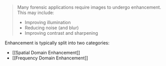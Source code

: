 > Many forensic applications require images to undergo enhancement. This may include:
> - Improving illumination
> - Reducing noise (and blur)
> - Improving contrast and sharpening

Enhancement is typically split into two categories:
- [[Spatial Domain Enhancement]]
- [[Frequency Domain Enhancement]]